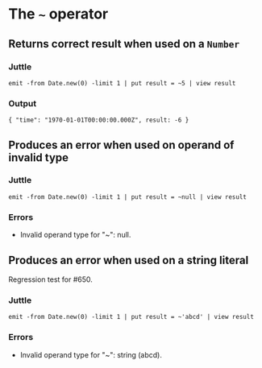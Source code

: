 # The `~` operator

## Returns correct result when used on a `Number`

### Juttle

    emit -from Date.new(0) -limit 1 | put result = ~5 | view result

### Output

    { "time": "1970-01-01T00:00:00.000Z", result: -6 }

## Produces an error when used on operand of invalid type

### Juttle

    emit -from Date.new(0) -limit 1 | put result = ~null | view result

### Errors

  * Invalid operand type for "~": null.

## Produces an error when used on a string literal

Regression test for #650.

### Juttle

    emit -from Date.new(0) -limit 1 | put result = ~'abcd' | view result

### Errors

  * Invalid operand type for "~": string (abcd).
